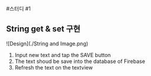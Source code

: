 #스터디 #1
## String get & set 구현

![Design](./String and Image.png)


1. Input new text and tap the SAVE button
2. The text shoud be save into the database of Firebase
3. Refresh the text on the textview
